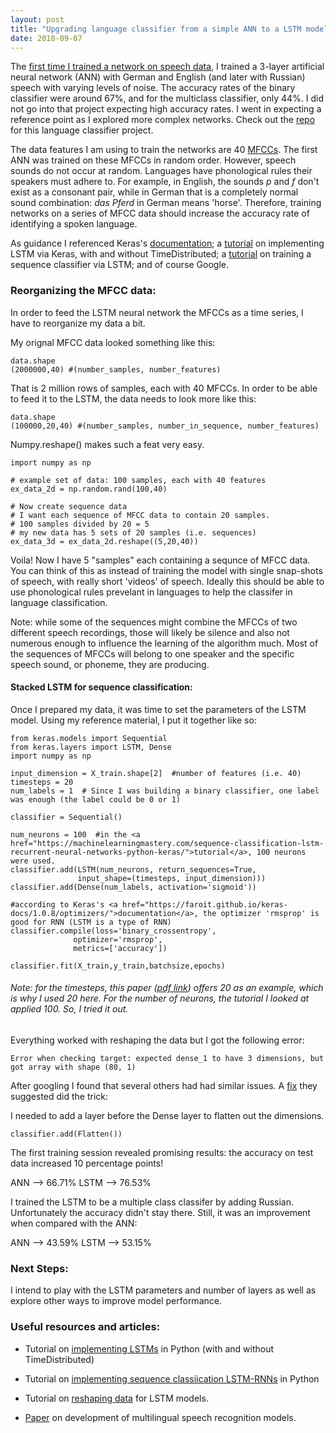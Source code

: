 ```yaml
---
layout: post
title: "Upgrading language classifier from a simple ANN to a LSTM model"
date: 2018-09-07
---
```


The <a href = "https://a-n-rose.github.io/2018/08/22/language-classifier.html">first time I trained a network on speech data</a>, I trained a 3-layer artificial neural network (ANN) with German and English (and later with Russian) speech with varying levels of noise. The accuracy rates of the binary classifier were around 67%, and for the multiclass classifier, only 44%. I did not go into that project expecting high accuracy rates. I went in expecting a reference point as I explored more complex networks. Check out the <a href="https://github.com/a-n-rose/language-classifier">repo</a> for this language classifier project.

The data features I am using to train the networks are 40 <a href="http://practicalcryptography.com/miscellaneous/machine-learning/guide-mel-frequency-cepstral-coefficients-mfccs/">MFCCs</a>. The first ANN was trained on these MFCCs in random order. However, speech sounds do not occur at random. Languages have phonological rules their speakers must adhere to. For example, in English, the sounds *p* and *f* don't exist as a consonant pair, while in German that is a completely normal sound combination: *das Pferd* in German means 'horse'. Therefore, training networks on a series of MFCC data should increase the accuracy rate of identifying a spoken language.

As guidance I referenced Keras's <a href="https://faroit.github.io/keras-docs/1.0.8/">documentation</a>; a <a href="https://machinelearningmastery.com/timedistributed-layer-for-long-short-term-memory-networks-in-python/">tutorial</a> on implementing LSTM via Keras, with and without TimeDistributed; a <a href="https://machinelearningmastery.com/sequence-classification-lstm-recurrent-neural-networks-python-keras/">tutorial</a> on training a sequence classifier via LSTM; and of course Google.

### Reorganizing the MFCC data:

In order to feed the LSTM neural network the MFCCs as a time series, I have to reorganize my data a bit. 

My orignal MFCC data looked something like this:
```
data.shape 
(2000000,40) #(number_samples, number_features)
```
That is 2 million rows of samples, each with 40 MFCCs. In order to be able to feed it to the LSTM, the data needs to look more like this:
```
data.shape
(100000,20,40) #(number_samples, number_in_sequence, number_features)
```
Numpy.reshape() makes such a feat very easy. 

```
import numpy as np

# example set of data: 100 samples, each with 40 features
ex_data_2d = np.random.rand(100,40)

# Now create sequence data
# I want each sequence of MFCC data to contain 20 samples. 
# 100 samples divided by 20 = 5
# my new data has 5 sets of 20 samples (i.e. sequences)
ex_data_3d = ex_data_2d.reshape((5,20,40))
```

Voila! Now I have 5 "samples" each containing a sequnce of MFCC data. You can think of this as instead of training the model with single snap-shots of speech, with really short 'videos' of speech. Ideally this should be able to use phonological rules prevelant in languages to help the classifer in language classification. 

Note: while some of the sequences might combine the MFCCs of two different speech recordings, those will likely be silence and also not numerous enough to influence the learning of the algorithm much. Most of the sequences of MFCCs will belong to one speaker and the specific speech sound, or phoneme, they are producing.

#### Stacked LSTM for sequence classification:

Once I prepared my data, it was time to set the parameters of the LSTM model. Using my reference material, I put it together like so:

```
from keras.models import Sequential
from keras.layers import LSTM, Dense
import numpy as np

input_dimension = X_train.shape[2]  #number of features (i.e. 40)
timesteps = 20  
num_labels = 1  # Since I was building a binary classifier, one label was enough (the label could be 0 or 1)

classifier = Sequential()

num_neurons = 100  #in the <a href="https://machinelearningmastery.com/sequence-classification-lstm-recurrent-neural-networks-python-keras/">tutorial</a>, 100 neurons were used.
classifier.add(LSTM(num_neurons, return_sequences=True,
               input_shape=(timesteps, input_dimension)))  
classifier.add(Dense(num_labels, activation='sigmoid'))

#according to Keras's <a href="https://faroit.github.io/keras-docs/1.0.8/optimizers/">documentation</a>, the optimizer 'rmsprop' is good for RNN (LSTM is a type of RNN)
classifier.compile(loss='binary_crossentropy',
              optimizer='rmsprop',
              metrics=['accuracy'])
              
classifier.fit(X_train,y_train,batchsize,epochs)
```
###### Note: for the timesteps, this paper (<a href="https://arxiv.org/pdf/1402.1128.pdf">pdf link</a>) offers 20 as an example, which is why I used 20 here. For the number of neurons, the tutorial I looked at applied 100. So, I tried it out. 

Everything worked with reshaping the data but I got the following error:

```
Error when checking target: expected dense_1 to have 3 dimensions, but got array with shape (80, 1)
```
After googling I found that several others had had similar issues. A <a href = "https://github.com/keras-team/keras/issues/6351">fix</a> they suggested did the trick:

I needed to add a layer before the Dense layer to flatten out the dimensions.
```
classifier.add(Flatten())
```
The first training session revealed promising results: the accuracy on test data increased 10 percentage points!

ANN --> 66.71% 
LSTM --> 76.53%

I trained the LSTM to be a multiple class classifer by adding Russian. Unfortunately the accuracy didn't stay there. Still, it was an improvement when compared with the ANN:

ANN --> 43.59%
LSTM --> 53.15%

### Next Steps:
I intend to play with the LSTM parameters and number of layers as well as explore other ways to improve model performance. 

### Useful resources and articles:
* Tutorial on <a href="https://machinelearningmastery.com/timedistributed-layer-for-long-short-term-memory-networks-in-python/">implementing LSTMs</a> in Python (with and without TimeDistributed)

* Tutorial on <a href="https://machinelearningmastery.com/sequence-classification-lstm-recurrent-neural-networks-python-keras/">implementing sequence classiication LSTM-RNNs</a> in Python

* Tutorial on <a href="https://machinelearningmastery.com/reshape-input-data-long-short-term-memory-networks-keras/">reshaping data</a> for LSTM models.

* <a href="https://www.sciencedirect.com/science/article/pii/S1877050917304544">Paper</a> on development of multilingual speech recognition models.

